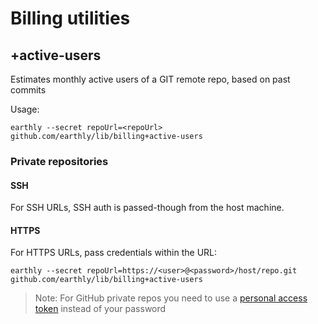 # Billing utilities
## +active-users
Estimates monthly active users of a GIT remote repo, based on past commits

Usage: 
```
earthly --secret repoUrl=<repoUrl> github.com/earthly/lib/billing+active-users
```

### Private repositories
#### SSH
For SSH URLs, SSH auth is passed-though from the host machine.

#### HTTPS
For HTTPS URLs, pass credentials within the URL:
```
earthly --secret repoUrl=https://<user>@<password>/host/repo.git github.com/earthly/lib/billing+active-users 
```
> Note:
> For GitHub private repos you need to use a [personal access token](https://docs.github.com/en/authentication/keeping-your-account-and-data-secure/creating-a-personal-access-token) instead of your password 
